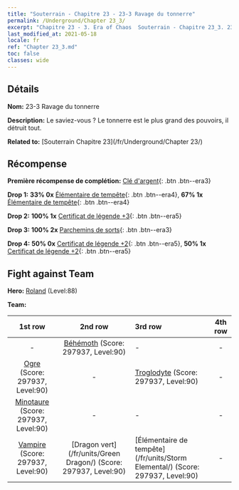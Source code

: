 ```yaml
---
title: "Souterrain - Chapitre 23 - 23-3 Ravage du tonnerre"
permalink: /Underground/Chapter 23_3/
excerpt: "Chapitre 23 - 3. Era of Chaos  Souterrain - Chapitre 23_3. 23-3 Ravage du tonnerre"
last_modified_at: 2021-05-18
locale: fr
ref: "Chapter 23_3.md"
toc: false
classes: wide
---
```


## Détails

 **Nom:** 23-3 Ravage du tonnerre

 **Description:** Le saviez-vous ? Le tonnerre est le plus grand des pouvoirs, il détruit tout.

 **Related to:** [Souterrain Chapitre 23](/fr/Underground/Chapter 23/)

## Récompense

 **Première récompense de complétion:** [Clé d'argent](/ItemsFR/con_693/){: .btn .btn--era3}

 **Drop 1:** **33% 0x** [Élémentaire de tempête](/ItemsFR/unt_263/){: .btn .btn--era4}, **67% 1x** [Élémentaire de tempête](/ItemsFR/unt_263/){: .btn .btn--era4}

 **Drop 2:** **100% 1x** [Certificat de légende +3](/ItemsFR/mat_88/){: .btn .btn--era5}

 **Drop 3:** **100% 2x** [Parchemins de sorts](/ItemsFR/con_694/){: .btn .btn--era3}

 **Drop 4:** **50% 0x** [Certificat de légende +2](/ItemsFR/mat_81/){: .btn .btn--era5}, **50% 1x** [Certificat de légende +2](/ItemsFR/mat_81/){: .btn .btn--era5}


## Fight against Team
 **Hero:** [Roland](/fr/heroes/Roland/) (Level:88)

 **Team:**


  | 1st row | 2nd row | 3rd row | 4th row |
  |:----:|:----:|:----|:----:|
  | - | [Béhémoth](/fr/units/Behemoth/) (Score: 297937, Level:90)  | - | - |
  | [Ogre](/fr/units/Ogre/) (Score: 297937, Level:90)  | - | [Troglodyte](/fr/units/Troglodyte/) (Score: 297937, Level:90)  | - |
  | [Minotaure](/fr/units/Minotaur/) (Score: 297937, Level:90)  | - | - | - |
  | [Vampire](/fr/units/Vampire/) (Score: 297937, Level:90)  | [Dragon vert](/fr/units/Green Dragon/) (Score: 297937, Level:90)  | [Élémentaire de tempête](/fr/units/Storm Elemental/) (Score: 297937, Level:90)  | - |



